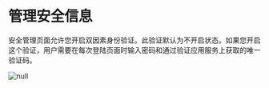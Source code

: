 # 管理安全信息

安全管理页面允许您开启双因素身份验证。此验证默认为不开启状态。如果您开启这个验证，用户需要在每次登陆页面时输入密码和通过验证应用服务上获取的唯一验证码。

![null](</docs/resources/images/identities-and-access/iam-security.png width="400">)

